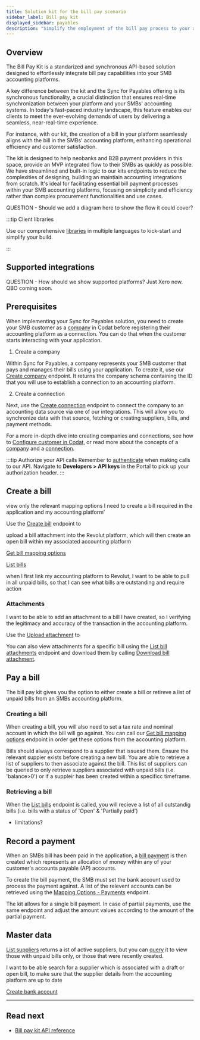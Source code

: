 ```yaml
---
title: Solution kit for the bill pay scenario
sidebar_label: Bill pay kit
displayed_sidebar: payables
description: "Simplify the employment of the bill pay process to your app with pur solution kit"
---
```


## Overview

The Bill Pay Kit is a standarized and synchronous API-based solution designed to effortlessly integrate bill pay capabilities into your SMB accounting platforms.

A key difference between the kit and the Sync for Payables offering is its synchronous functionality, a crucial distinction that ensures real-time synchronization between your platform and your SMBs' accounting systems. In today's fast-paced industry landscape, this feature enables our clients to meet the ever-evolving demands of users by delivering a seamless, near-real-time experience.

For instance, with our kit, the creation of a bill in your platform seamlessly aligns with the bill in the SMBs' accounting platform, enhancing operational efficiency and customer satisfaction.

The kit is designed to help neobanks and B2B payment providers in this space, provide an MVP integrated flow to their SMBs as quickly as possible. We have streamlined and built-in logic to our kits endpoints to reduce the complexities of designing, building an maintiain accounting integrations from scratch. It's ideal for facilitating essential bill payment processes within your SMB accounting platforms, focusing on simplicity and efficiency rather than complex procurement functionalities and use cases.

QUESTION - Should we add a diagram here to show the flow it could cover?

:::tip Client libraries

Use our comprehensive [libraries](/get-started/libraries) in multiple languages to kick-start and simplify your build.

:::

## Supported integrations

QUESTION - How should we show supported platforms?
Just Xero now. QBO coming soon.

## Prerequisites

When implementing your Sync for Payables solution, you need to create your SMB customer as a [company](../terms/company) in Codat before registering their accounting platform as a connection. You can do that when the customer starts interacting with your application.  

1. Create a company 

Within Sync for Payables, a company represents your SMB customer that pays and manages their bills using your application. To create it, use our [Create company](/sync-for-payables-v2-api#/operations/create-company) endpoint. It returns the company schema containing the ID that you will use to establish a connection to an accounting platform.

2. Create a connection

Next, use the [Create connection](/sync-for-payables-v2-api#/operations/create-connection) endpoint to connect the company to an accounting data source via one of our integrations. This will allow you to synchronize data with that source, fetching or creating suppliers, bills, and payment methods. 

For a more in-depth dive into creating companies and connections, see how to [Configure customer in Codat](/payables/configure-customer), or read more about the concepts of a [company](/core-concepts/companies) and a [connection](/core-concepts/connections).

:::tip Authorize your API calls
Remember to [authenticate](/using-the-api/authentication) when making calls to our API. Navigate to **Developers > API keys** in the Portal to pick up your authorization header.
:::


## Create a bill

view only the relevant mapping options I need to create a bill required in the application and my accounting platform’

Use the [Create bill](/sync-for-payables-v2-api#/operations/create-bill) endpoint to

upload a bill attachment into the Revolut platform, which will then create an open bill within my associated accounting platform


[Get bill mapping options](/sync-for-payables-v2-api#/operations/get-mapping-options-bills)

[List bills](/sync-for-payables-v2-api#/operations/list-bills)

when I first link my accounting platform to Revolut, I want to be able to pull in all unpaid bills, so that I can see what bills are outstanding and require action


### Attachments

I want to be able to add an attachment to a bill I have created, so I verifying the legitimacy and accuracy of the transaction in the accounting platform.

Use the [Upload attachment](/sync-for-payables-v2-api#/operations/upload-bill-attachment) to

You can also view attachments for a specific bill using the [List bill attachments](/sync-for-payables-v2-api#/operations/list-bill-attachments) endpoint and download them by calling [Download bill attachment](/sync-for-payables-v2-api#/operations/download-bill-attachment).


## Pay a bill

The bill pay kit gives you the option to either create a bill or retireve a list of unpaid bills from an SMBs accounting platform.

### Creating a bill

When creating a bill, you will also need to set a tax rate and nominal account in which the bill will go against. You can call our [Get bill mapping options](/sync-for-payables-v2-api#/operations/get-mapping-options-bills) endpoint in order get these options from the accounting platform. 

Bills should always correspond to a supplier that issuesd them. Ensure the relevant suppier exists before creating a new bill. You are able to retrieve a list of suppliers to then associate against the bill. This list of suppliers can be queried to only retrieve suppliers associated with unpaid bills (i.e. 'balance>0') or if a suppleir has been created within a specificc timeframe.  

### Retrieving a bill

When the [List bills](/sync-for-payables-v2-api#/operations/list-bills) endpoint is called, you will recieve a list of all outstandig bills (i.e. bills with a status of 'Open' & 'Partially paid')



- limitations? 

## Record a payment 

When an SMBs bill has been paid in the application, a [bill payment](/sync-for-payables-v2-api#/operations/create-bill-payment) is then created which represents an allocation of money within any of your customer's accounts payable (AP) accounts. 

To create the bill payment, the SMB must set the bank account used to process the payment against. A list of the relevent accounts can be retrieved using the [Mapping Options - Payments](/sync-for-payables-v2-api#/operations/get-mapping-options-payments) endpoint.

The kit allows for a single bill payment. In case of partial payments, use the same endpoint and adjust the amount values according to the amount of the partial payment.

## Master data

[List suppliers](/sync-for-payables-v2-api#/operations/list-suppliers) returns a ist of active suppliers, but you can [query](/using-the-api/querying) it to view those with unpaid bills only, or those that were recently created.

I want to be able search for a supplier which is associated with a draft or open bill, to make sure that the supplier details from the accounting platform are up to date

[Create bank account](/sync-for-payables-v2-api#/operations/create-bank-account) 


---
## Read next

- [Bill pay kit API reference](/sync-for-payables-v2-api#/)
